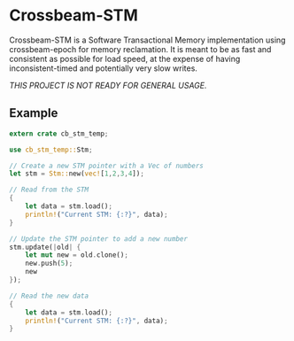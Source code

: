 # Crossbeam-STM

Crossbeam-STM is a Software Transactional Memory implementation using crossbeam-epoch for memory reclamation.
It is meant to be as fast and consistent as possible for load speed, at the expense of having
inconsistent-timed and potentially very slow writes.

_*THIS PROJECT IS NOT READY FOR GENERAL USAGE.*_


## Example

```rust
extern crate cb_stm_temp;

use cb_stm_temp::Stm;

// Create a new STM pointer with a Vec of numbers
let stm = Stm::new(vec![1,2,3,4]);

// Read from the STM
{
    let data = stm.load();
    println!("Current STM: {:?}", data);
}

// Update the STM pointer to add a new number
stm.update(|old| {
    let mut new = old.clone();
    new.push(5);
    new
});

// Read the new data
{
    let data = stm.load();
    println!("Current STM: {:?}", data);
}

```
